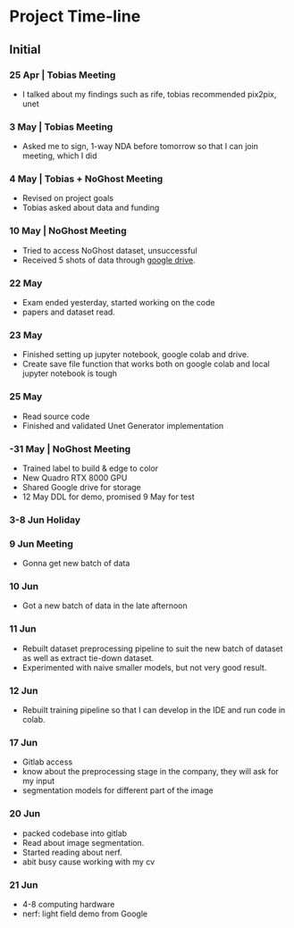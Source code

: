 # Project Time-line

## Initial

### 25 Apr | Tobias Meeting

- I talked about my findings such as rife, tobias recommended pix2pix, unet

### 3 May | Tobias Meeting

- Asked me to sign, 1-way NDA before tomorrow so that I can join meeting, which I did

### 4 May | Tobias + NoGhost Meeting

- Revised on project goals
- Tobias asked about data and funding

### 10 May | NoGhost Meeting

- Tried to access NoGhost dataset, unsuccessful
- Received 5 shots of data through [google drive](https://drive.google.com/drive/folders/1AJ3mQMtnEIs9Klk34a03Jo0hyF3F74uR).

### 22 May

- Exam ended yesterday, started working on the code
- papers and dataset read.

### 23 May

- Finished setting up jupyter notebook, google colab and drive.
- Create save file function that works both on google colab and local jupyter notebook is tough

### 25 May

- Read source code
- Finished and validated Unet Generator implementation

### -31 May | NoGhost Meeting

- Trained label to build & edge to color
- New Quadro RTX 8000 GPU
- Shared Google drive for storage
- 12 May DDL for demo, promised 9 May for test

### 3-8 Jun Holiday

### 9 Jun Meeting

- Gonna get new batch of data

### 10 Jun

- Got a new batch of data in the late afternoon

### 11 Jun

- Rebuilt dataset preprocessing pipeline to suit the new batch of dataset as well as extract tie-down dataset.
- Experimented with naive smaller models, but not very good result.

### 12 Jun

- Rebuilt training pipeline so that I can develop in the IDE and run code in colab.

### 17 Jun

- Gitlab access
- know about the preprocessing stage in the company, they will ask for my input
- segmentation models for different part of the image

### 20 Jun

- packed codebase into gitlab
- Read about image segmentation.
- Started reading about nerf.
- abit busy cause working with my cv



### 21 Jun

- 4-8 computing hardware
- nerf: light field demo from Google
